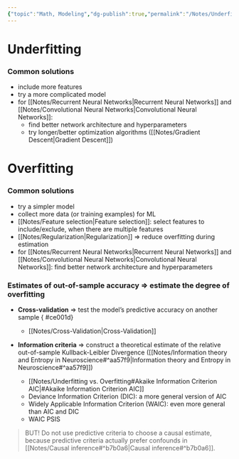 ```yaml
---
{"topic":"Math, Modeling","dg-publish":true,"permalink":"/Notes/Underfitting vs. Overfitting/","dgPassFrontmatter":true,"noteIcon":""}
---
```


# Underfitting
### Common solutions
- include more features
- try a more complicated model
- for [[Notes/Recurrent Neural Networks\|Recurrent Neural Networks]] and [[Notes/Convolutional Neural Networks\|Convolutional Neural Networks]]: 
	- find better network architecture and hyperparameters
	- try longer/better optimization algorithms ([[Notes/Gradient Descent\|Gradient Descent]])

# Overfitting
### Common solutions
- try a simpler model
- collect more data (or training examples) for ML
- [[Notes/Feature selection\|Feature selection]]: select features to include/exclude, when there are multiple features
- [[Notes/Regularization\|Regularization]] => reduce overfitting during estimation
- for [[Notes/Recurrent Neural Networks\|Recurrent Neural Networks]] and [[Notes/Convolutional Neural Networks\|Convolutional Neural Networks]]: find better network architecture and hyperparameters


### Estimates of out-of-sample accuracy => estimate the degree of overfitting
- **Cross-validation** => test the model’s predictive accuracy on another sample
{ #ce001d}

	- [[Notes/Cross-Validation\|Cross-Validation]]
- **Information criteria** => construct a theoretical estimate of the relative out-of-sample Kullback-Leibler Divergence ([[Notes/Information theory and Entropy in Neuroscience#^aa57f9\|Information theory and Entropy in Neuroscience#^aa57f9]])
	- [[Notes/Underfitting vs. Overfitting#Akaike Information Criterion AIC\|#Akaike Information Criterion AIC]]
	- Deviance Information Criterion (DIC): a more general version of AIC
	- Widely Applicable Information Criterion (WAIC): even more general than AIC and DIC
	- WAIC PSIS
> BUT! Do not use predictive criteria to choose a causal estimate, because predictive criteria actually prefer confounds in [[Notes/Causal inference#^b7b0a6\|Causal inference#^b7b0a6]].

